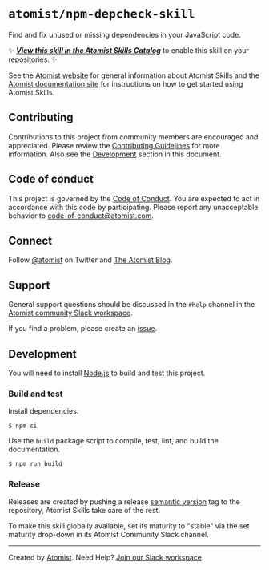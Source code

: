 # `atomist/npm-depcheck-skill`

Find and fix unused or missing dependencies in your JavaScript code.

:sparkles: [_**View this skill in the Atomist Skills Catalog**_][atomist-skill]
to enable this skill on your repositories. :sparkles:

See the [Atomist website][atomist] for general information about Atomist Skills
and the [Atomist documentation site][atomist-doc] for instructions on how to get
started using Atomist Skills.

[atomist-skill]:
    https://go.atomist.com/catalog/skills/atomist/npm-depcheck-skill
    "Atomist Skills Catalog - Automate All Your Software Tasks"
[atomist-doc]: https://docs.atomist.com/ "Atomist Documentation"

## Contributing

Contributions to this project from community members are encouraged and
appreciated. Please review the [Contributing Guidelines](CONTRIBUTING.md) for
more information. Also see the [Development](#development) section in this
document.

## Code of conduct

This project is governed by the [Code of Conduct](CODE_OF_CONDUCT.md). You are
expected to act in accordance with this code by participating. Please report any
unacceptable behavior to code-of-conduct@atomist.com.

## Connect

Follow [@atomist][atomist-twitter] on Twitter and [The Atomist
Blog][atomist-blog].

[atomist-twitter]: https://twitter.com/atomist "Atomist on Twitter"
[atomist-blog]: https://blog.atomist.com/ "The Atomist Blog"

## Support

General support questions should be discussed in the `#help` channel in the
[Atomist community Slack workspace][slack].

If you find a problem, please create an [issue](../../issues).

## Development

You will need to install [Node.js][node] to build and test this project.

[node]: https://nodejs.org/ "Node.js"

### Build and test

Install dependencies.

```
$ npm ci
```

Use the `build` package script to compile, test, lint, and build the
documentation.

```
$ npm run build
```

### Release

Releases are created by pushing a release [semantic version][semver] tag to the
repository, Atomist Skills take care of the rest.

To make this skill globally available, set its maturity to "stable" via the set
maturity drop-down in its Atomist Community Slack channel.

[semver]: https://semver.org/ "Semantic Version"

---

Created by [Atomist][atomist]. Need Help? [Join our Slack workspace][slack].

[atomist]: https://atomist.com/ "Atomist"
[slack]: https://join.atomist.com/ "Atomist Community Slack"
